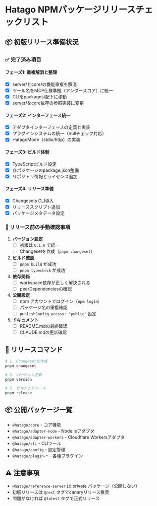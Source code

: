 # Hatago NPMパッケージリリースチェックリスト

## 📦 初版リリース準備状況

### ✅ 完了済み項目

#### フェーズ1: 重複解消と整理

- [x] server/とcore/の機能重複を解消
- [x] ツール名をMCP仕様準拠（アンダースコア）に統一
- [x] CLIをpackages/配下に移動
- [x] server/をcore依存の参照実装に変更

#### フェーズ2: インターフェース統一

- [x] アダプタインターフェースの定義と実装
- [x] プラグインシステムの統一（nullチェック対応）
- [x] HatagoMode（stdio/http）の実装

#### フェーズ3: ビルド体制

- [x] TypeScriptビルド設定
- [x] 各パッケージのpackage.json整備
- [x] リポジトリ情報とライセンス追加

#### フェーズ4: リリース準備

- [x] Changesets CLI導入
- [x] リリーススクリプト追加
- [x] パッケージメタデータ設定

### 📝 リリース前の手動確認事項

1. **バージョン設定**
   - [ ] 初版は `0.1.0` で統一
   - [ ] Changesetを作成（`pnpm changeset`）

2. **ビルド確認**
   - [ ] `pnpm build` が成功
   - [ ] `pnpm typecheck` が成功

3. **依存関係**
   - [ ] workspace依存が正しく解決される
   - [ ] peerDependenciesの確認

4. **公開設定**
   - [ ] npm アカウントでログイン（`npm login`）
   - [ ] パッケージ名の重複確認
   - [ ] `publishConfig.access: "public"` 設定

5. **ドキュメント**
   - [ ] README.mdの最終確認
   - [ ] CLAUDE.mdの更新確認

## 🚀 リリースコマンド

```bash
# 1. Changesetを作成
pnpm changeset

# 2. バージョン更新
pnpm version

# 3. ビルドとリリース
pnpm release
```

## 📦 公開パッケージ一覧

- `@hatago/core` - コア機能
- `@hatago/adapter-node` - Node.jsアダプタ
- `@hatago/adapter-workers` - Cloudflare Workersアダプタ
- `@hatago/cli` - CLIツール
- `@hatago/config` - 設定管理
- `@hatago/plugin-*` - 各種プラグイン

## ⚠️ 注意事項

- `@hatago/reference-server` は private パッケージ（公開しない）
- 初版リリースは `@next` タグでcanaryリリース推奨
- 問題がなければ `@latest` タグで正式リリース
